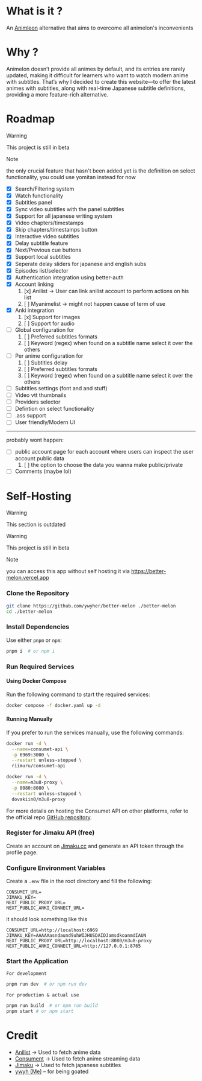 # What is it ?
An [Animleon](https://www.animelon.com/) alternative that aims to overcome all animelon's inconvenients

# Why ?
Animelon doesn’t provide all animes by default, and its entries are rarely updated, making it difficult for learners who want to watch modern anime with subtitles. That’s why I decided to create this website—to offer the latest animes with subtitles, along with real-time Japanese subtitle definitions, providing a more feature-rich alternative.

# Roadmap
> [!warning]
> This project is still in beta 

> [!note]
> the only crucial feature that hasn't been added yet is the definition on select functionality, you could use yomitan instead for now

- [x] Search/Filtering system
- [x] Watch functionality
- [x] Subtitles panel
- [x] Sync video subtitles with the panel subtitles
- [x] Support for all japanese writing system
- [x] Video chapters/timestamps
- [x] Skip chapters/timestamps button
- [x] Interactive video subtitles
- [x] Delay subtitle feature
- [x] Next/Previous cue buttons
- [x] Support local subtitles
- [x] Seperate delay sliders for japanese and english subs
- [x] Episodes list/selector
- [x] Authentication integration using better-auth 
- [x] Account linking
  1. [x] Anilist -> User can link anilist account to perform actions on his list
  2. [ ] Myanimelist -> might not happen cause of term of use
- [x] Anki integration
  1. [x] Support for images
  2. [ ] Support for audio
- [ ] Global configuration for
  1. [ ] Preferred subtitles formats
  2. [ ] Keyword (regex) when found on a subtitle name select it over the others
- [ ] Per anime configuration for
  1. [ ] Subtitles delay
  2. [ ] Preferred subtitles formats
  3. [ ] Keyword (regex) when found on a subtitle name select it over the others
- [ ] Subtitles settings (font and and stuff)
- [ ] Video vtt thumbnails
- [ ] Providers selector
- [ ] Defintion on select functionality
- [ ] .ass support
- [ ] User friendly/Modern UI
-----
probably wont happen:
- [ ] public account page for each account where users can inspect the user account public data
  1. [ ] the option to choose the data you wanna make public/private
- [ ] Comments (maybe lol)

# Self-Hosting
> [!warning]
> This section is outdated

> [!warning]
> This project is still in beta

> [!note]
> you can access this app without self hosting it via https://better-melon.vercel.app

### Clone the Repository
```sh
git clone https://github.com/ywyher/better-melon ./better-melon
cd ./better-melon
```

### Install Dependencies
Use either `pnpm` or `npm`:
```sh
pnpm i  # or npm i
```

### Run Required Services

#### Using Docker Compose
Run the following command to start the required services:
```sh
docker compose -f docker.yaml up -d
```

#### Running Manually
If you prefer to run the services manually, use the following commands:
```sh
docker run -d \
  --name=consumet-api \
  -p 6969:3000 \
  --restart unless-stopped \
  riimuru/consumet-api

docker run -d \
  --name=m3u8-proxy \
  -p 8080:8080 \
  --restart unless-stopped \
  dovakiin0/m3u8-proxy
```

For more details on hosting the Consumet API on other platforms, refer to the official repo [GitHub repository](https://github.com/consumet/consumet-api).

### Register for Jimaku API (free)
Create an account on [Jimaku.cc](https://jimaku.cc) and generate an API token through the profile page.

### Configure Environment Variables
Create a `.env` file in the root directory and fill the following:
```.env
CONSUMET_URL=
JIMAKU_KEY=
NEXT_PUBLIC_PROXY_URL=
NEXT_PUBLIC_ANKI_CONNECT_URL=
```

it should look something like this
```.env
CONSUMET_URL=http://localhost:6969
JIMAKU_KEY=AAAAAasndaund9uhWIJHUSDAIDJamsdkoanmdIAUN
NEXT_PUBLIC_PROXY_URL=http://localhost:8080/m3u8-proxy
NEXT_PUBLIC_ANKI_CONNECT_URL=http://127.0.0.1:8765
```

### Start the Application
`For development` 
```sh
pnpm run dev  # or npm run dev
```

`For production & actual use`

```sh
pnpm run build  # or npm run build
pnpm start # or npm start
```

# Credit
- [Anilist](https://anilist.co/) -> Used to fetch anime data 
- [Consument](https://github.com/consumet/api.consumet.org) -> Used to fetch anime streaming data
- [Jimaku](https://jimaku.cc/) -> Used to fetch japanese subtitles
- [ywyh (Me)](https://github.com/ywyher) – for being goated